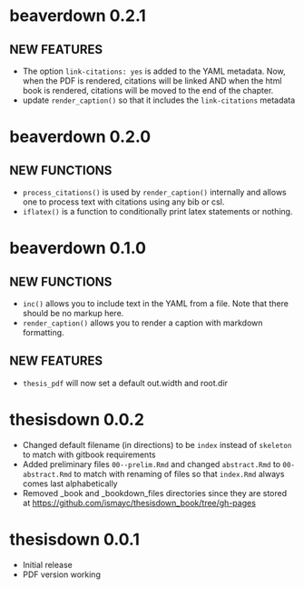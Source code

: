 # beaverdown 0.2.1

## NEW FEATURES

 - The option `link-citations: yes` is added to the YAML metadata. Now, when the
   PDF is rendered, citations will be linked AND when the html book is rendered, 
   citations will be moved to the end of the chapter.
 - update `render_caption()` so that it includes the `link-citations` metadata

# beaverdown 0.2.0

## NEW FUNCTIONS

 - `process_citations()` is used by `render_caption()` internally and allows one
 to process text with citations using any bib or csl.
 - `iflatex()` is a function to conditionally print latex statements or nothing.

# beaverdown 0.1.0

## NEW FUNCTIONS

 - `inc()` allows you to include text in the YAML from a file. Note that there
 should be no markup here.
 - `render_caption()` allows you to render a caption with markdown formatting.

## NEW FEATURES

 - `thesis_pdf` will now set a default out.width and root.dir

# thesisdown 0.0.2

- Changed default filename (in directions) to be `index` instead of `skeleton` to match with gitbook requirements
- Added preliminary files `00--prelim.Rmd` and changed `abstract.Rmd` to `00-abstract.Rmd` to match
with renaming of files so that `index.Rmd` always comes last alphabetically
- Removed _book and _bookdown_files directories since they are stored at <https://github.com/ismayc/thesisdown_book/tree/gh-pages>

# thesisdown 0.0.1

- Initial release
- PDF version working
